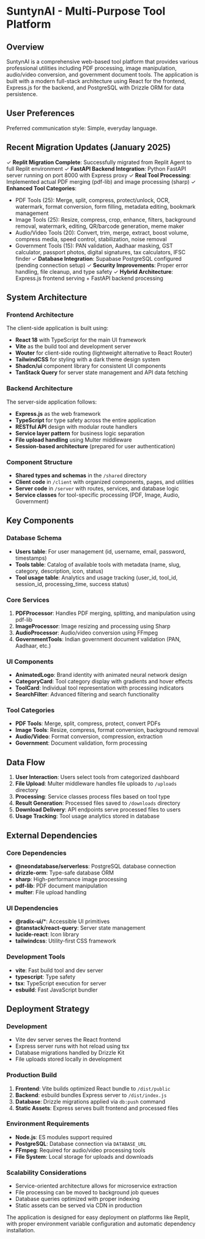 # SuntynAI - Multi-Purpose Tool Platform

## Overview

SuntynAI is a comprehensive web-based tool platform that provides various professional utilities including PDF processing, image manipulation, audio/video conversion, and government document tools. The application is built with a modern full-stack architecture using React for the frontend, Express.js for the backend, and PostgreSQL with Drizzle ORM for data persistence.

## User Preferences

Preferred communication style: Simple, everyday language.

## Recent Migration Updates (January 2025)

✓ **Replit Migration Complete**: Successfully migrated from Replit Agent to full Replit environment
✓ **FastAPI Backend Integration**: Python FastAPI server running on port 8000 with Express proxy
✓ **Real Tool Processing**: Implemented actual PDF merging (pdf-lib) and image processing (sharp)
✓ **Enhanced Tool Categories**: 
  - PDF Tools (25): Merge, split, compress, protect/unlock, OCR, watermark, format conversion, form filling, metadata editing, bookmark management
  - Image Tools (25): Resize, compress, crop, enhance, filters, background removal, watermark, editing, QR/barcode generation, meme maker
  - Audio/Video Tools (20): Convert, trim, merge, extract, boost volume, compress media, speed control, stabilization, noise removal
  - Government Tools (15): PAN validation, Aadhaar masking, GST calculator, passport photos, digital signatures, tax calculators, IFSC finder
✓ **Database Integration**: Supabase PostgreSQL configured (pending connection setup)
✓ **Security Improvements**: Proper error handling, file cleanup, and type safety
✓ **Hybrid Architecture**: Express.js frontend serving + FastAPI backend processing

## System Architecture

### Frontend Architecture
The client-side application is built using:
- **React 18** with TypeScript for the main UI framework
- **Vite** as the build tool and development server
- **Wouter** for client-side routing (lightweight alternative to React Router)
- **TailwindCSS** for styling with a dark theme design system
- **Shadcn/ui** component library for consistent UI components
- **TanStack Query** for server state management and API data fetching

### Backend Architecture
The server-side application follows:
- **Express.js** as the web framework
- **TypeScript** for type safety across the entire application
- **RESTful API** design with modular route handlers
- **Service layer pattern** for business logic separation
- **File upload handling** using Multer middleware
- **Session-based architecture** (prepared for user authentication)

### Component Structure
- **Shared types and schemas** in the `/shared` directory
- **Client code** in `/client` with organized components, pages, and utilities
- **Server code** in `/server` with routes, services, and database logic
- **Service classes** for tool-specific processing (PDF, Image, Audio, Government)

## Key Components

### Database Schema
- **Users table**: For user management (id, username, email, password, timestamps)
- **Tools table**: Catalog of available tools with metadata (name, slug, category, description, icon, status)
- **Tool usage table**: Analytics and usage tracking (user_id, tool_id, session_id, processing_time, success status)

### Core Services
1. **PDFProcessor**: Handles PDF merging, splitting, and manipulation using pdf-lib
2. **ImageProcessor**: Image resizing and processing using Sharp
3. **AudioProcessor**: Audio/video conversion using FFmpeg
4. **GovernmentTools**: Indian government document validation (PAN, Aadhaar, etc.)

### UI Components
- **AnimatedLogo**: Brand identity with animated neural network design
- **CategoryCard**: Tool category display with gradients and hover effects
- **ToolCard**: Individual tool representation with processing indicators
- **SearchFilter**: Advanced filtering and search functionality

### Tool Categories
- **PDF Tools**: Merge, split, compress, protect, convert PDFs
- **Image Tools**: Resize, compress, format conversion, background removal
- **Audio/Video**: Format conversion, compression, extraction
- **Government**: Document validation, form processing

## Data Flow

1. **User Interaction**: Users select tools from categorized dashboard
2. **File Upload**: Multer middleware handles file uploads to `/uploads` directory
3. **Processing**: Service classes process files based on tool type
4. **Result Generation**: Processed files saved to `/downloads` directory
5. **Download Delivery**: API endpoints serve processed files to users
6. **Usage Tracking**: Tool usage analytics stored in database

## External Dependencies

### Core Dependencies
- **@neondatabase/serverless**: PostgreSQL database connection
- **drizzle-orm**: Type-safe database ORM
- **sharp**: High-performance image processing
- **pdf-lib**: PDF document manipulation
- **multer**: File upload handling

### UI Dependencies
- **@radix-ui/***: Accessible UI primitives
- **@tanstack/react-query**: Server state management
- **lucide-react**: Icon library
- **tailwindcss**: Utility-first CSS framework

### Development Tools
- **vite**: Fast build tool and dev server
- **typescript**: Type safety
- **tsx**: TypeScript execution for server
- **esbuild**: Fast JavaScript bundler

## Deployment Strategy

### Development
- Vite dev server serves the React frontend
- Express server runs with hot reload using tsx
- Database migrations handled by Drizzle Kit
- File uploads stored locally in development

### Production Build
1. **Frontend**: Vite builds optimized React bundle to `/dist/public`
2. **Backend**: esbuild bundles Express server to `/dist/index.js`
3. **Database**: Drizzle migrations applied via `db:push` command
4. **Static Assets**: Express serves built frontend and processed files

### Environment Requirements
- **Node.js**: ES modules support required
- **PostgreSQL**: Database connection via `DATABASE_URL`
- **FFmpeg**: Required for audio/video processing tools
- **File System**: Local storage for uploads and downloads

### Scalability Considerations
- Service-oriented architecture allows for microservice extraction
- File processing can be moved to background job queues
- Database queries optimized with proper indexing
- Static assets can be served via CDN in production

The application is designed for easy deployment on platforms like Replit, with proper environment variable configuration and automatic dependency installation.